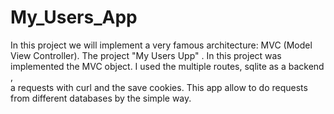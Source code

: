 # My_Users_App
In this project we will implement a very famous architecture: MVC (Model View Controller).
The project "My Users Upp" .
 In this project was implemented the MVC object. 
 I used the multiple routes, sqlite as a backend ,  
 a requests with curl and the save cookies.
 This app allow to do requests from different databases by the simple way.
